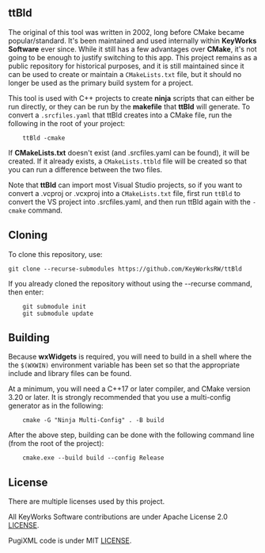 ## ttBld

The original of this tool was written in 2002, long before CMake became popular/standard. It's been maintained and used internally within **KeyWorks Software** ever since. While it still has a few advantages over **CMake**, it's not going to be enough to justify switching to this app. This project remains as a public repository for historical purposes, and it is still maintained since it can be used to create or maintain a `CMakeLists.txt` file, but it should no longer be used as the primary build system for a project.

This tool is used with C++ projects to create **ninja** scripts that can either be run directly, or they can be run by the **makefile** that **ttBld** will generate. To convert a `.srcfiles.yaml` that ttBld creates into a CMake file, run the following in the root of your project:

```
	ttBld -cmake
```

If **CMakeLists.txt** doesn't exist (and .srcfiles.yaml can be found), it will be created. If it already exists, a `CMakeLists.ttbld` file will be created so that you can run a difference between the two files.

Note that **ttBld** can import most Visual Studio projects, so if you want to convert a .vcproj or .vcxproj into a `CMakeLists.txt` file, first run `ttBld` to convert the VS project into .srcfiles.yaml, and then run ttBld again with the `-cmake` command.

## Cloning

To clone this repository, use:

```
git clone --recurse-submodules https://github.com/KeyWorksRW/ttBld
```

If you already cloned the repository without using the --recurse command, then enter:

```
	git submodule init
	git submodule update
```

## Building

Because **wxWidgets** is required, you will need to build in a shell where the the `$(WXWIN)` environment variable has been set so that the appropriate include and library files can be found.

At a minimum, you will need a C++17 or later compiler, and CMake version 3.20 or later. It is strongly recommended that you use a multi-config generator as in the following:

```
	cmake -G "Ninja Multi-Config" . -B build
```

After the above step, building can be done with the following command line (from the root of the project):

```
	cmake.exe --build build --config Release
```

## License

There are multiple licenses used by this project.

All KeyWorks Software contributions are under Apache License 2.0 [LICENSE](LICENSE).

PugiXML code is under MIT [LICENSE](pugixml_license).
